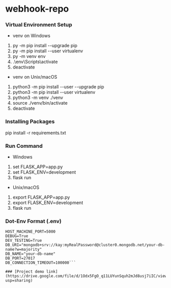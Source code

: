 # webhook-repo
### Virtual Environment Setup
* venv on Windows
1. py -m pip install --upgrade pip
2. py -m pip install --user virtualenv
3. py -m venv env
4. .\env\Scripts\activate
5. deactivate

* venv on Unix/macOS
1. python3 -m pip install --user --upgrade pip
2. python3 -m pip install --user virtualenv
3. python3 -m venv ./venv
4. source ./venv/bin/activate
5. deactivate

### Installing Packages
pip install -r requirements.txt

### Run Command
* Windows
1. set FLASK_APP=app.py
2. set FLASK_ENV=development
3. flask run

* Unix/macOS
1. export FLASK_APP=app.py
2. export FLASK_ENV=development
3. flask run

### Dot-Env Format (.env)
```HOST_MACHINE_IP="0.0.0.0"
HOST_MACHINE_PORT=5000
DEBUG=True
DEV_TESTING=True	
DB_URI="mongodb+srv://kay:myRealPassword@cluster0.mongodb.net/your-db-name?w=majority"
DB_NAME="your-db-name"
DB_PORT=27017
DB_CONNECTION_TIMEOUT=100000```

### [Project demo link](https://drive.google.com/file/d/1Odx5FgO_q11LUYunSquh2mJd8usj7iIC/view?usp=sharing)